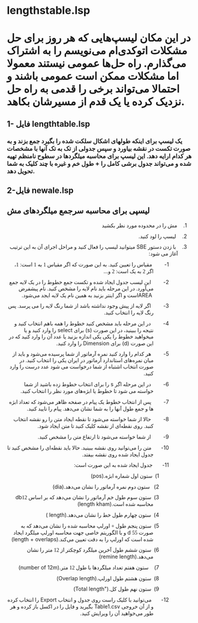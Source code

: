 # lengthstable.lsp
# در این مکان لیسپ‌هایی که هر روز برای حل مشکلات اتوکدی‌ام می‌نویسم را به اشتراک می‌گذارم. راه حل‌ها عمومی نیستند معمولا اما مشکلات ممکن است عمومی باشند و احتمالا می‌تواند برخی را قدمی به راه حل نزدیک کرده یا یک قدم از مسیرشان بکاهد. 

## 1- فایل lengthtable.lsp
### یک لیسپ برای اینکه طولهای اشکال سلکت شده را بگیرد جمع بزند و به صورت تکست در نقشه بیاورد و سپس جدولی از تک به تک آنها با مشخصات هر کدام ارايه دهد. این لیسپ برای محاسبه میلگردها در سطوح نامنظم تهیه شده و می‌تواند جدول برشی کامل را + طول خم و غیره با چند کلیک به شما تحویل دهد. 
## 2-فایل newale.lsp
## لیسپی برای محاسبه سرجمع میلگردهای مش 


<html>
<head>
<meta http-equiv=Content-Type content="text/html; charset=utf-8">



</head>

<body lang=EN-US style='word-wrap:break-word'>

<div class=WordSection1>

<p class=MsoListParagraphCxSpFirst dir=RTL style='margin-top:0cm;margin-right:
36.0pt;margin-bottom:8.0pt;margin-left:0cm;text-align:right;text-indent:-18.0pt;
direction:rtl;unicode-bidi:embed'>1.<span style='font:7.0pt "Times New Roman"'>&nbsp;&nbsp;&nbsp;&nbsp;&nbsp;&nbsp;
</span><span dir=RTL></span><span lang=FA style='font-family:"B Yagut"'>مش را
در محدوده مورد نظر بکشید</span></p>

<p class=MsoListParagraphCxSpMiddle dir=RTL style='margin-top:0cm;margin-right:
36.0pt;margin-bottom:8.0pt;margin-left:0cm;text-align:right;text-indent:-18.0pt;
direction:rtl;unicode-bidi:embed'>2.<span style='font:7.0pt "Times New Roman"'>&nbsp;&nbsp;&nbsp;&nbsp;&nbsp;&nbsp;
</span><span dir=RTL></span><span lang=FA style='font-family:"B Yagut"'>لیسپ را
لود کنید</span><span dir=LTR></span><span dir=LTR><span dir=LTR></span>.</span></p>

<p class=MsoListParagraphCxSpMiddle dir=RTL style='margin-top:0cm;margin-right:
36.0pt;margin-bottom:8.0pt;margin-left:0cm;text-align:right;text-indent:-18.0pt;
direction:rtl;unicode-bidi:embed'>3.<span style='font:7.0pt "Times New Roman"'>&nbsp;&nbsp;&nbsp;&nbsp;&nbsp;&nbsp;
</span><span dir=RTL></span><span lang=FA style='font-family:"B Yagut"'>با زدن
دستور</span><span dir=LTR></span><span dir=LTR><span dir=LTR></span> SBE </span><span
lang=FA style='font-family:"B Yagut"'>میتوانید لیسپ را فعال کنید و مراحل اجرای
آن به این ترتیب آغاز می شود</span><span dir=LTR></span><span dir=LTR><span
dir=LTR></span>:</span></p>

<p class=MsoListParagraphCxSpMiddle dir=RTL style='margin-top:0cm;margin-right:
84.75pt;margin-bottom:8.0pt;margin-left:0cm;text-align:right;text-indent:-30.75pt;
direction:rtl;unicode-bidi:embed'>1-<span style='font:7.0pt "Times New Roman"'>&nbsp;&nbsp;&nbsp;&nbsp;&nbsp;&nbsp;&nbsp;&nbsp;&nbsp;&nbsp;&nbsp;&nbsp;&nbsp;
</span><span dir=RTL></span><span lang=FA style='font-family:"B Yagut"'>مقیاس
را تعیین کنید. به این صورت که اگر مقیاس 1 به 1 است: 1، اگر 2 به یک است: 2 و</span><span
dir=LTR></span><span dir=LTR><span dir=LTR></span> ...</span></p>

<p class=MsoListParagraphCxSpMiddle dir=RTL style='margin-top:0cm;margin-right:
84.75pt;margin-bottom:8.0pt;margin-left:0cm;text-align:right;text-indent:-30.75pt;
direction:rtl;unicode-bidi:embed'>2-<span style='font:7.0pt "Times New Roman"'>&nbsp;&nbsp;&nbsp;&nbsp;&nbsp;&nbsp;&nbsp;&nbsp;&nbsp;&nbsp;&nbsp;&nbsp;&nbsp;
</span><span dir=RTL></span><span lang=FA style='font-family:"B Yagut"'>این لیسب
جدول ایجاد شده و تکست جمع خطوط را در یک لایه جمع می‌آورد. در این مرحله باید نام
لایه را مشخص کنید. نام پیشفرض</span><span dir=LTR></span><span dir=LTR><span
dir=LTR></span> AREA </span><span lang=FA style='font-family:"B Yagut"'>است و
اگر اینتر بزنید به همین نام یک لایه ایجد می‌شود</span><span dir=LTR></span><span
dir=LTR><span dir=LTR></span>.</span></p>

<p class=MsoListParagraphCxSpMiddle dir=RTL style='margin-top:0cm;margin-right:
84.75pt;margin-bottom:8.0pt;margin-left:0cm;text-align:right;text-indent:-30.75pt;
direction:rtl;unicode-bidi:embed'>3-<span style='font:7.0pt "Times New Roman"'>&nbsp;&nbsp;&nbsp;&nbsp;&nbsp;&nbsp;&nbsp;&nbsp;&nbsp;&nbsp;&nbsp;&nbsp;&nbsp;
</span><span dir=RTL></span><span lang=FA style='font-family:"B Yagut"'>اگر لایه
از پیش وجود نداشته باشد از شما رنگ لایه را می پرسد. پس رنگ لایه را انتخاب کنید</span><span
dir=LTR></span><span dir=LTR><span dir=LTR></span>.</span></p>

<p class=MsoListParagraphCxSpMiddle dir=RTL style='margin-top:0cm;margin-right:
84.75pt;margin-bottom:8.0pt;margin-left:0cm;text-align:right;text-indent:-30.75pt;
direction:rtl;unicode-bidi:embed'>4-<span style='font:7.0pt "Times New Roman"'>&nbsp;&nbsp;&nbsp;&nbsp;&nbsp;&nbsp;&nbsp;&nbsp;&nbsp;&nbsp;&nbsp;&nbsp;&nbsp;
</span><span dir=RTL></span><span lang=FA style='font-family:"B Yagut"'>در این
مرحله باید مشخص کنید خطوط را همه باهم انتخاب کنید و نتیجه را ببینید، در این
صورت</span><span dir=LTR></span><span dir=LTR><span dir=LTR></span> (s) </span><span
lang=FA style='font-family:"B Yagut"'>برای</span><span dir=LTR></span><span
dir=LTR><span dir=LTR></span> select </span><span lang=FA style='font-family:
"B Yagut"'>را وارد کنید و یا میخواهید خطوط را یکی یکی اندازه بزنید یا عدد آن را
وارد کنید که در این صورت</span><span dir=LTR></span><span dir=LTR><span
dir=LTR></span> (d) </span><span lang=FA style='font-family:"B Yagut"'>برای</span><span
dir=LTR></span><span dir=LTR><span dir=LTR></span> Dimension </span><span
lang=FA style='font-family:"B Yagut"'>را وارد کنید</span><span dir=LTR></span><span
dir=LTR><span dir=LTR></span>. </span></p>

<p class=MsoListParagraphCxSpMiddle dir=RTL style='margin-top:0cm;margin-right:
84.75pt;margin-bottom:8.0pt;margin-left:0cm;text-align:right;text-indent:-30.75pt;
direction:rtl;unicode-bidi:embed'>5-<span style='font:7.0pt "Times New Roman"'>&nbsp;&nbsp;&nbsp;&nbsp;&nbsp;&nbsp;&nbsp;&nbsp;&nbsp;&nbsp;&nbsp;&nbsp;&nbsp;
</span><span dir=RTL></span><span lang=FA style='font-family:"B Yagut"'>هر کدام
را وارد کنید نمره آرماتور از شما پرسیده می‌شود و باید از میان نمره‌های
استاندارد آرماتور در ایران یکی را انتخاب کنید. در صورت انتخاب اشتباه از شما
درخواست می شود عدد درست را وارد کنید</span><span dir=LTR></span><span dir=LTR><span
dir=LTR></span>.</span></p>

<p class=MsoListParagraphCxSpMiddle dir=RTL style='margin-top:0cm;margin-right:
84.75pt;margin-bottom:8.0pt;margin-left:0cm;text-align:right;text-indent:-30.75pt;
direction:rtl;unicode-bidi:embed'>6-<span style='font:7.0pt "Times New Roman"'>&nbsp;&nbsp;&nbsp;&nbsp;&nbsp;&nbsp;&nbsp;&nbsp;&nbsp;&nbsp;&nbsp;&nbsp;&nbsp;
</span><span dir=RTL></span><span lang=FA style='font-family:"B Yagut"'>در این
مرحله اگر</span><span dir=LTR></span><span dir=LTR><span dir=LTR></span> s </span><span
lang=FA style='font-family:"B Yagut"'>را برای انتخاب خطوط زده باشید از شما
خواسته می شود تا خطوط یا ابژه‌های مورد نظر را انتخاب کنید</span><span dir=LTR></span><span
dir=LTR><span dir=LTR></span>.</span></p>

<p class=MsoListParagraphCxSpMiddle dir=RTL style='margin-top:0cm;margin-right:
84.75pt;margin-bottom:8.0pt;margin-left:0cm;text-align:right;text-indent:-30.75pt;
direction:rtl;unicode-bidi:embed'>7-<span style='font:7.0pt "Times New Roman"'>&nbsp;&nbsp;&nbsp;&nbsp;&nbsp;&nbsp;&nbsp;&nbsp;&nbsp;&nbsp;&nbsp;&nbsp;&nbsp;
</span><span dir=RTL></span><span lang=FA style='font-family:"B Yagut"'>پس از
انتخاب خطوط یک پیام در صفحه ظاهر می‌شود که تعداد ابژه ها و جمع طول آنها را به
شما نشان می‌دهد. پیام را تایید کنید</span><span dir=LTR></span><span dir=LTR><span
dir=LTR></span>.</span></p>

<p class=MsoListParagraphCxSpMiddle dir=RTL style='margin-top:0cm;margin-right:
84.75pt;margin-bottom:8.0pt;margin-left:0cm;text-align:right;text-indent:-30.75pt;
direction:rtl;unicode-bidi:embed'>8-<span style='font:7.0pt "Times New Roman"'>&nbsp;&nbsp;&nbsp;&nbsp;&nbsp;&nbsp;&nbsp;&nbsp;&nbsp;&nbsp;&nbsp;&nbsp;&nbsp;
</span><span dir=RTL></span><span lang=FA style='font-family:"B Yagut"'>حالا از
شما خواسته می‌شود تا نقطه ایجاد متن را رو نقشه انتخاب کنبد. روی نقطه‌ای از نقشه
کلیک کنید تا متن ایجاد شود</span><span dir=LTR></span><span dir=LTR><span
dir=LTR></span>.</span></p>

<p class=MsoListParagraphCxSpMiddle dir=RTL style='margin-top:0cm;margin-right:
84.75pt;margin-bottom:8.0pt;margin-left:0cm;text-align:right;text-indent:-30.75pt;
direction:rtl;unicode-bidi:embed'>9-<span style='font:7.0pt "Times New Roman"'>&nbsp;&nbsp;&nbsp;&nbsp;&nbsp;&nbsp;&nbsp;&nbsp;&nbsp;&nbsp;&nbsp;&nbsp;&nbsp;
</span><span dir=RTL></span><span lang=FA style='font-family:"B Yagut"'>از شما
خواسته می‌شود تا ارتفاع متن را مشخص کنید</span><span dir=LTR></span><span
dir=LTR><span dir=LTR></span>.</span></p>

<p class=MsoListParagraphCxSpMiddle dir=RTL style='margin-top:0cm;margin-right:
84.75pt;margin-bottom:8.0pt;margin-left:0cm;text-align:right;text-indent:-30.75pt;
direction:rtl;unicode-bidi:embed'>10-<span style='font:7.0pt "Times New Roman"'>&nbsp;&nbsp;&nbsp;&nbsp;&nbsp;&nbsp;&nbsp;&nbsp;&nbsp;&nbsp;
</span><span dir=RTL></span><span lang=FA style='font-family:"B Yagut"'>متن را
می‌توانید روی نقشه ببینید. حالا باید نقطه‌ای را مشخص کنید تا جدول ایجاد شده روی
نقشه بیفتد</span><span dir=LTR></span><span dir=LTR><span dir=LTR></span>.</span></p>

<p class=MsoListParagraphCxSpMiddle dir=RTL style='margin-top:0cm;margin-right:
84.75pt;margin-bottom:8.0pt;margin-left:0cm;text-align:right;text-indent:-30.75pt;
direction:rtl;unicode-bidi:embed'>11-<span style='font:7.0pt "Times New Roman"'>&nbsp;&nbsp;&nbsp;&nbsp;&nbsp;&nbsp;&nbsp;&nbsp;&nbsp;&nbsp;
</span><span dir=RTL></span><span lang=FA style='font-family:"B Yagut"'>جدول ایجاد
شده به این صورت است: </span></p>

<p class=MsoListParagraphCxSpMiddle dir=RTL style='margin-top:0cm;margin-right:
85.15pt;margin-bottom:8.0pt;margin-left:0cm;text-align:right;text-indent:-11.45pt;
direction:rtl;unicode-bidi:embed'>1)<span style='font:7.0pt "Times New Roman"'>&nbsp;&nbsp;
</span><span dir=RTL></span><span lang=FA style='font-family:"B Yagut"'>ستون
اول شماره ابژه</span><span dir=LTR></span><span dir=LTR><span dir=LTR></span>
(pos).</span></p>

<p class=MsoListParagraphCxSpMiddle dir=RTL style='margin-top:0cm;margin-right:
85.15pt;margin-bottom:8.0pt;margin-left:0cm;text-align:right;text-indent:-11.45pt;
direction:rtl;unicode-bidi:embed'><span dir=RTL></span>2)<span
style='font:7.0pt "Times New Roman"'>&nbsp;&nbsp; </span><span dir=RTL></span><span
dir=LTR> </span><span lang=FA style='font-family:"B Yagut"'>ستون دوم نمره
آرماتور را نشان می‌دهد</span><span dir=LTR></span><span dir=LTR><span dir=LTR></span>
(dia). </span></p>

<p class=MsoListParagraphCxSpMiddle dir=RTL style='margin-top:0cm;margin-right:
85.15pt;margin-bottom:8.0pt;margin-left:0cm;text-align:right;text-indent:-11.45pt;
direction:rtl;unicode-bidi:embed'>3)<span style='font:7.0pt "Times New Roman"'>&nbsp;&nbsp;
</span><span dir=RTL></span><span lang=FA style='font-family:"B Yagut"'>ستون
سوم طول خم آرماتور را نشان می‌دهد که بر اساس 12</span><span dir=LTR>db </span><span
lang=FA style='font-family:"B Yagut"'>محاسبه شده است</span><span dir=LTR></span><span
dir=LTR><span dir=LTR></span> (length kham).</span></p>

<p class=MsoListParagraphCxSpMiddle dir=RTL style='margin-top:0cm;margin-right:
85.15pt;margin-bottom:8.0pt;margin-left:0cm;text-align:right;text-indent:-11.45pt;
direction:rtl;unicode-bidi:embed'>4)<span style='font:7.0pt "Times New Roman"'>&nbsp;&nbsp;
</span><span dir=RTL></span><span lang=FA style='font-family:"B Yagut"'>ستون
چهارم طول خط را نشان می‌دهد</span><span dir=LTR></span><span dir=LTR><span
dir=LTR></span> ( length). </span></p>

<p class=MsoListParagraphCxSpMiddle dir=RTL style='margin-top:0cm;margin-right:
85.15pt;margin-bottom:8.0pt;margin-left:0cm;text-align:right;text-indent:-11.45pt;
direction:rtl;unicode-bidi:embed'>5)<span style='font:7.0pt "Times New Roman"'>&nbsp;&nbsp;
</span><span dir=RTL></span><span lang=FA style='font-family:"B Yagut"'>ستون
پنجم طول + اورلپ محاسبه شده را نشان می‌دهد که به صورت 55</span><span dir=LTR>d </span><span
dir=RTL></span><span style='font-family:"B Yagut"'><span dir=RTL></span> <span
lang=FA>و با الگوریتم خاصی جهت محاسبه اورلپ میلگرد ایجاد شده است که اورلپ را به
دقت تعیین می‌کند</span></span><span dir=LTR></span><span dir=LTR><span dir=LTR></span>
(length + overlaps).</span></p>

<p class=MsoListParagraphCxSpMiddle dir=RTL style='margin-top:0cm;margin-right:
85.15pt;margin-bottom:8.0pt;margin-left:0cm;text-align:right;text-indent:-11.45pt;
direction:rtl;unicode-bidi:embed'>6)<span style='font:7.0pt "Times New Roman"'>&nbsp;&nbsp;
</span><span dir=RTL></span><span lang=FA style='font-family:"B Yagut"'>ستون
ششم طول آخرین میلگرد کوچکتر از 12 متر را نشان می‌دهد</span><span dir=LTR></span><span
dir=LTR><span dir=LTR></span>(remine length). </span></p>

<p class=MsoListParagraphCxSpMiddle dir=RTL style='margin-top:0cm;margin-right:
85.15pt;margin-bottom:8.0pt;margin-left:0cm;text-align:right;text-indent:-11.45pt;
direction:rtl;unicode-bidi:embed'><span dir=RTL></span>7)<span
style='font:7.0pt "Times New Roman"'>&nbsp;&nbsp; </span><span dir=RTL></span><span
dir=LTR>  </span><span lang=FA style='font-family:"B Yagut"'>ستون هفتم تعداد میلگردها
با طول 12 متر</span><span dir=LTR></span><span dir=LTR><span dir=LTR></span>
(number of 12m).</span></p>

<p class=MsoListParagraphCxSpMiddle dir=RTL style='margin-top:0cm;margin-right:
85.15pt;margin-bottom:8.0pt;margin-left:0cm;text-align:right;text-indent:-11.45pt;
direction:rtl;unicode-bidi:embed'>8)<span style='font:7.0pt "Times New Roman"'>&nbsp;&nbsp;
</span><span dir=RTL></span><span lang=FA style='font-family:"B Yagut"'>ستون
هشتم طول اورلپ</span><span dir=LTR></span><span dir=LTR><span dir=LTR></span>
(Overlap length).</span></p>

<p class=MsoListParagraphCxSpMiddle dir=RTL style='margin-top:0cm;margin-right:
85.15pt;margin-bottom:8.0pt;margin-left:0cm;text-align:right;text-indent:-11.45pt;
direction:rtl;unicode-bidi:embed'>9)<span style='font:7.0pt "Times New Roman"'>&nbsp;&nbsp;
</span><span dir=RTL></span><span lang=FA style='font-family:"B Yagut"'>ستون
نهم طول کل</span><span dir=LTR></span><span dir=LTR><span dir=LTR></span>
(Total length&quot;). </span></p>

<p class=MsoListParagraphCxSpLast dir=RTL style='margin-top:0cm;margin-right:
84.75pt;margin-bottom:8.0pt;margin-left:0cm;text-align:right;text-indent:-30.75pt;
direction:rtl;unicode-bidi:embed'>12-<span style='font:7.0pt "Times New Roman"'>&nbsp;&nbsp;&nbsp;&nbsp;&nbsp;&nbsp;&nbsp;&nbsp;&nbsp;&nbsp;
</span><span dir=RTL></span><span lang=FA style='font-family:"B Yagut"'>می‌توانید
با کلیک راست روی جدول و انتخاب</span><span dir=LTR></span><span dir=LTR><span
dir=LTR></span> Export </span><span lang=FA style='font-family:"B Yagut"'>را
انتخاب کرده و از آن خروجی</span><span dir=LTR></span><span dir=LTR><span
dir=LTR></span> Table1.csv </span><span lang=FA style='font-family:"B Yagut"'>بگیرید
و فایل را در اکسل باز کرده و هر طور می‌خواهید آن را ویرایش کنید</span><span
dir=LTR></span><span dir=LTR><span dir=LTR></span>.</span></p>

</div>

</body>

</html>





          
